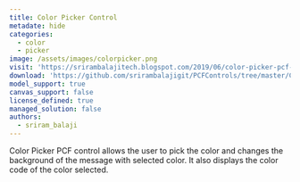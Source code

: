 ```yaml
---
title: Color Picker Control
metadate: hide
categories:
  - color
  - picker
image: /assets/images/colorpicker.png
visit: 'https://srirambalajitech.blogspot.com/2019/06/color-picker-pcf-control.html'
download: 'https://github.com/srirambalajigit/PCFControls/tree/master/ColorPicker'
model_support: true
canvas_support: false
license_defined: true
managed_solution: false
authors:
  - sriram_balaji
---
```


Color Picker PCF control allows the user to pick the color and changes the background of the message with selected color. It also displays the color code of the color selected.
